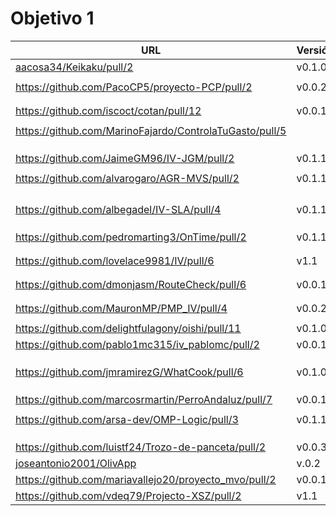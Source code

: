 # Objetivo 1

| URL                                        | Versión | Alcanzado |
|--------------------------------------------|---------|-----------|
| [aacosa34/Keikaku/pull/2](https://github.com/aacosa34/Keikaku/pull/2) | v0.1.0 | |
| <!-- Enlace de ArturoAcf --> | | |
| https://github.com/PacoCP5/proyecto-PCP/pull/2 | v0.0.2 | |
| <!-- Enlace de SixtoCoca --> | | |
| <!-- Enlace de C V C --> | | |
| https://github.com/iscoct/cotan/pull/12 | v0.0.1 |  ✓ |
| <!-- Enlace de D H J M --> | | |
| https://github.com/MarinoFajardo/ControlaTuGasto/pull/5 | | |
| <!-- Enlace de F V J A --> | | |
| <!-- Enlace de pabloFernandezRR --> | | |
| <!-- Enlace de dfolcha --> | | |
| https://github.com/JaimeGM96/IV-JGM/pull/2 | v0.1.1 | ✓ |
| <!-- Enlace de fjgallardo00 --> | | |
| https://github.com/alvarogaro/AGR-MVS/pull/2 |v0.1.1| ✓ |
| <!-- Enlace de Juanmihdz --> | | |
| <!-- Enlace de martahuetem --> | | |
| <!-- Enlace de manujurado1 --> | | |
| <!-- Enlace de JoseCarlosJC --> | | |
| https://github.com/albegadel/IV-SLA/pull/4 |v0.1.1 | |
| <!-- Enlace de adrianlc3 --> | | |
| <!-- Enlace de JesusJMMA --> | | |
| <!-- Enlace de Gundisalvus2 --> | | |
| https://github.com/pedromarting3/OnTime/pull/2 | v0.1.1 | ✓ |
| <!-- Enlace de Davidmd00 --> | | |
| <!-- Enlace de LuisMart7 --> | | |
| https://github.com/lovelace9981/IV/pull/6 | v1.1 | |
| <!-- Enlace de PabloSpiegel --> | | |
| <!-- Enlace de M M J M --> | | |
| https://github.com/dmonjasm/RouteCheck/pull/6 | v0.0.1 |  ✓ |
| <!-- Enlace de santim15 --> | | |
| <!-- Enlace de M P I --> | | |
| https://github.com/MauronMP/PMP_IV/pull/4 | v0.0.2 | ✓ |
| <!-- Enlace de amogue73 --> | | |
| https://github.com/delightfulagony/oishi/pull/11 | v0.1.0 | ✓ |
| https://github.com/pablo1mc315/iv_pablomc/pull/2 | v0.0.1 | ✓  |
| <!-- Enlace de antoniojesuus --> | | |
| <!-- Enlace de ottoeprz --> | | |
| <!-- Enlace de danielsp13 --> | | |
| https://github.com/jmramirezG/WhatCook/pull/6 | v0.1.0 | ✓ |
| <!-- Enlace de chowfie --> | | |
| <!-- Enlace de crdelapuente --> | | |
| <!-- Enlace de fjromeero --> | | |
| https://github.com/marcosrmartin/PerroAndaluz/pull/7 | v0.0.1 | ✓ |
| <!-- Enlace de Carlos-SE --> | | |
| https://github.com/arsa-dev/OMP-Logic/pull/3 | v0.1.1 |  ✓ |
| <!-- Enlace de OchoTumbao --> | | |
| <!-- Enlace de RafaelT00 --> | | |
| <!-- Enlace de ignaciotitos --> | | |
| https://github.com/luistf24/Trozo-de-panceta/pull/2 | v0.0.3 | |
| [joseantonio2001/OlivApp](https://github.com/joseantonio2001/OlivApp/pull/2) | v.0.2 | |
| https://github.com/mariavallejo20/proyecto_mvo/pull/2 | v0.0.1 |  ✓ |
| https://github.com/vdeq79/Projecto-XSZ/pull/2 | v1.1 | ✓  |

